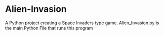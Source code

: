 # Alien-Invasion
A Python project creating a Space Invaders type game.
Alien_Invasion.py is the main Python File that runs this program
